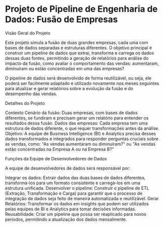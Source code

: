 # Projeto de Pipeline de Engenharia de Dados: Fusão de Empresas

Visão Geral do Projeto

Este projeto simula a fusão de duas grandes empresas, cada uma com bases de dados separadas e estruturas diferentes. O objetivo principal é construir um pipeline de dados que extrai, transforma e carrega os dados dessas duas fontes, permitindo a geração de relatórios para análise do impacto da fusão, como avaliar o comportamento das vendas: aumentaram, diminuíram ou estão concentradas em uma das empresas?

O pipeline de dados será desenvolvido de forma reutilizável, ou seja, ele poderá ser facilmente adaptado e utilizado novamente nos meses seguintes para atualizar e gerar relatórios sobre a evolução da fusão e do desempenho das vendas.

Detalhes do Projeto

Contexto
Cenário da fusão: Duas empresas, com bases de dados diferentes, se fundiram e precisam gerar um relatório para entender os resultados dessa fusão.
Dados das empresas: Cada empresa tem uma estrutura de dados diferente, o que requer transformações antes da análise.
Objetivo: A equipe de Business Intelligence (BI) e Analytics precisa desses dados transformados e integrados para responder perguntas cruciais sobre as vendas, como: "As vendas aumentaram ou diminuíram?" ou "As vendas estão concentradas na Empresa A ou na Empresa B?"

Funções da Equipe de Desenvolvedores de Dados

A equipe de desenvolvedores de dados será responsável por:

Integrar os dados: Extrair dados das duas bases de dados diferentes, transformá-los para um formato consistente e carregá-los em uma estrutura unificada.
Desenvolver o pipeline: Construir o pipeline de ETL (Extração, Transformação e Carga) para garantir que o processo de integração de dados seja feito de maneira automatizada e reutilizável.
Gerar Relatórios: Transformar os dados em insights que podem ser utilizados pelas equipes de BI e Analytics para tomar decisões informadas.
Reusabilidade: Criar um pipeline que possa ser reaplicado para novos períodos, permitindo a atualização dos dados mensalmente.
